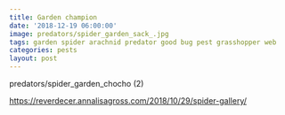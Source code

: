 ```yaml
---
title: Garden champion
date: '2018-12-19 06:00:00'
image: predators/spider_garden_sack_.jpg
tags: garden spider arachnid predator good bug pest grasshopper web
categories: pests
layout: post
---
```


predators/spider_garden_chocho (2)

https://reverdecer.annalisagross.com/2018/10/29/spider-gallery/
